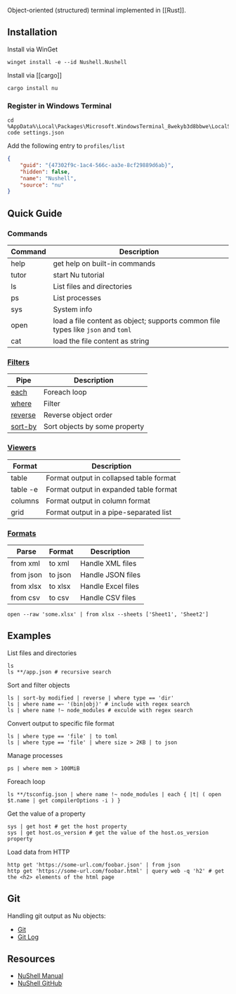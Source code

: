 Object-oriented (structured) terminal implemented in [[Rust]].

## Installation

Install via WinGet
```shell
winget install -e --id Nushell.Nushell
```

Install via [[cargo]]
```shell
cargo install nu
```

### Register in Windows Terminal
```shell
cd %AppData%\Local\Packages\Microsoft.WindowsTerminal_8wekyb3d8bbwe\LocalState
code settings.json
```
Add the following entry to `profiles/list`
```json
{
	"guid": "{47302f9c-1ac4-566c-aa3e-8cf29889d6ab}",
	"hidden": false,
	"name": "Nushell",
	"source": "nu"
}
```

## Quick Guide

### Commands

| Command | Description                                                                      |
| ------- | -------------------------------------------------------------------------------- |
| help    | get help on built-in commands                                                    |
| tutor   | start Nu tutorial                                                                |
| ls      | List files and directories                                                       |
| ps      | List processes                                                                   |
| sys     | System info                                                                      |
| open    | load a file content as object; supports common file types like `json` and `toml` |
| cat     | load the file content as string                                                  |

### [Filters](https://www.nushell.sh/commands/categories/filters.html)

| Pipe    | Description                   |
| ------- | ----------------------------- |
| [each](https://www.nushell.sh/commands/docs/each.html)    | Foreach loop                  |
| [where](https://www.nushell.sh/commands/docs/where.html)   | Filter                        |
| [reverse](https://www.nushell.sh/commands/docs/reverse.html) | Reverse object order          |
| [sort-by](https://www.nushell.sh/commands/docs/sort-by.html) | Sort objects by some property |

### [Viewers](https://www.nushell.sh/commands/categories/viewers.html)

| Format   | Description                             |
| -------- | --------------------------------------- |
| table    | Format output in collapsed table format |
| table -e | Format output in expanded table format  |
| columns  | Format output in column format          |
| grid     | Format output in a pipe-separated list  |

### [Formats](https://www.nushell.sh/commands/categories/formats.html)

| Parse     | Format  | Description        |
| --------- | ------- | ------------------ |
| from xml  | to xml  | Handle XML files   |
| from json | to json | Handle JSON files  |
| from xlsx | to xlsx | Handle Excel files |
| from csv  | to csv  | Handle CSV files   |

```shell
open --raw 'some.xlsx' | from xlsx --sheets ['Sheet1', 'Sheet2']
```

## Examples

List files and directories
```shell
ls
ls **/app.json # recursive search
```

Sort and filter objects
```shell
ls | sort-by modified | reverse | where type == 'dir'
ls | where name =~ '(bin|obj)' # include with regex search
ls | where name !~ node_modules # exculde with regex search
```

Convert output to specific file format
```shell
ls | where type == 'file' | to toml
ls | where type == 'file' | where size > 2KB | to json
```

Manage processes
```shell
ps | where mem > 100MiB
```

Foreach loop
```shell
ls **/tsconfig.json | where name !~ node_modules | each { |t| ( open $t.name | get compilerOptions -i ) }
```

Get the value of a property
```shell
sys | get host # get the host property
sys | get host.os_version # get the value of the host.os_version property
```

Load data from HTTP
```shell
http get 'https://some-url.com/foobar.json' | from json
http get 'https://some-url.com/foobar.html' | query web -q 'h2' # get the <h2> elements of the html page
```

## Git

Handling git output as Nu objects:
- [Git](https://www.nushell.sh/cookbook/git.html)
- [Git Log](https://www.nushell.sh/cookbook/parsing_git_log.html)

## Resources

- [NuShell Manual](https://nushell.sh/)
- [NuShell GitHub](https://github.com/nushell/nushell)
